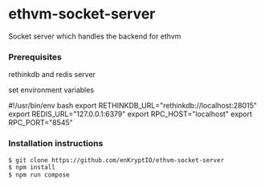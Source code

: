 # ethvm-socket-server
Socket server which handles the backend for ethvm




### Prerequisites

rethinkdb and redis server

set environment variables

#!/usr/bin/env bash
export RETHINKDB_URL="rethinkdb://localhost:28015"
export REDIS_URL="127.0.0.1:6379"
export RPC_HOST="localhost"
export RPC_PORT="8545"

### Installation instructions

```sh
$ git clone https://github.com/enKryptIO/ethvm-socket-server
$ npm install  
$ npm run compose
```

